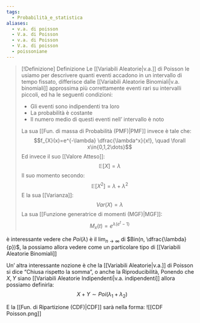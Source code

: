 ```yaml
---
tags:
  - Probabilità_e_statistica
aliases:
  - v.a. di poisson
  - V.a. di Poisson
  - v.a. di Poisson
  - V.a. di poisson
  - poissoniane
---
```


>[!Definizione]  Definizione
>Le [[Variabili Aleatorie|v.a.]] di Poisson le usiamo per descrivere quanti eventi accadono in un intervallo di tempo fissato, differisce dalle [[Variabili Aleatorie Binomiali|v.a. binomiali]] approssima più correttamente eventi rari su intervalli piccoli, ed ha le seguenti condizioni:
>- Gli eventi sono indipendenti tra loro
>- La probabilità è costante
>- Il numero medio di questi eventi nell’ intervallo è noto
>
>La sua [[Fun. di massa di Probabilità (PMF)|PMF]] invece è tale che:
>$$f_{X}(x)=e^{-\lambda} \dfrac{\lambda^x}{x!}, \quad \forall x\in{0,1,2\dots}$$
>Ed invece il suo [[Valore Atteso]]:
>$$\mathbb{E}[X]=\lambda$$
>Il suo momento secondo:
>$$\mathbb{E}[X^2]=\lambda+\lambda^2$$
>E la sua [[Varianza]]:
>$$Var(X)=\lambda$$
>La sua [[Funzione generatrice di momenti (MGF)|MGF]]:
>$$M_{x}(t)=e^{\lambda(e^t-1)}$$


è interessante vedere che $Poi(\lambda)$ è il $\lim_{ n \to \infty }$ di $Bin(n, \dfrac{\lambda}{p})$, la possiamo allora vedere come un particolare tipo di [[Variabili Aleatorie Binomiali]]

Un’ altra interessante nozione è che la [[Variabili Aleatorie|v.a.]] di Poisson si dice “Chiusa rispetto la somma”, o anche la Riproducibilità, Ponendo che $X,Y$ siano [[Variabili Aleatorie Indipendenti|v.a. indipendenti]] allora possiamo definirla:
$$X+Y\sim Poi(\lambda_{1}+\lambda_{2})$$

E la [[Fun. di Ripartizione (CDF)|CDF]] sarà nella forma:
![[CDF Poisson.png]]